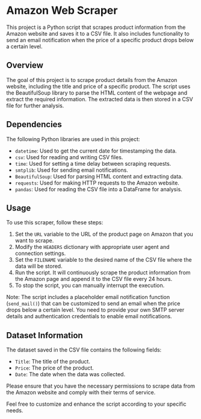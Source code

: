 # Amazon Web Scraper

This project is a Python script that scrapes product information from the Amazon website and saves it to a CSV file. It also includes functionality to send an email notification when the price of a specific product drops below a certain level.

## Overview

The goal of this project is to scrape product details from the Amazon website, including the title and price of a specific product. The script uses the BeautifulSoup library to parse the HTML content of the webpage and extract the required information. The extracted data is then stored in a CSV file for further analysis.

## Dependencies

The following Python libraries are used in this project:

- `datetime`: Used to get the current date for timestamping the data.
- `csv`: Used for reading and writing CSV files.
- `time`: Used for setting a time delay between scraping requests.
- `smtplib`: Used for sending email notifications.
- `BeautifulSoup`: Used for parsing HTML content and extracting data.
- `requests`: Used for making HTTP requests to the Amazon website.
- `pandas`: Used for reading the CSV file into a DataFrame for analysis.

## Usage

To use this scraper, follow these steps:

1. Set the `URL` variable to the URL of the product page on Amazon that you want to scrape.
2. Modify the `HEADERS` dictionary with appropriate user agent and connection settings.
3. Set the `FILENAME` variable to the desired name of the CSV file where the data will be stored.
4. Run the script. It will continuously scrape the product information from the Amazon page and append it to the CSV file every 24 hours.
5. To stop the script, you can manually interrupt the execution.

Note: The script includes a placeholder email notification function (`send_mail()`) that can be customized to send an email when the price drops below a certain level. You need to provide your own SMTP server details and authentication credentials to enable email notifications.

## Dataset Information

The dataset saved in the CSV file contains the following fields:

- `Title`: The title of the product.
- `Price`: The price of the product.
- `Date`: The date when the data was collected.

Please ensure that you have the necessary permissions to scrape data from the Amazon website and comply with their terms of service.

Feel free to customize and enhance the script according to your specific needs.

